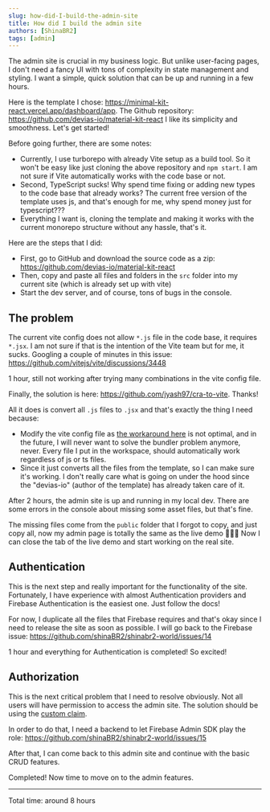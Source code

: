 ```yaml
---
slug: how-did-I-build-the-admin-site
title: How did I build the admin site
authors: [ShinaBR2]
tags: [admin]
---
```


The admin site is crucial in my business logic. But unlike user-facing pages, I don't need a fancy UI with tons of complexity in state management and styling. I want a simple, quick solution that can be up and running in a few hours.

Here is the template I chose: https://minimal-kit-react.vercel.app/dashboard/app.
The Github repository: https://github.com/devias-io/material-kit-react
I like its simplicity and smoothness. Let's get started!

Before going further, there are some notes:

- Currently, I use turborepo with already Vite setup as a build tool. So it won't be easy like just cloning the above repository and `npm start`. I am not sure if Vite automatically works with the code base or not.
- Second, TypeScript sucks! Why spend time fixing or adding new types to the code base that already works? The current free version of the template uses js, and that's enough for me, why spend money just for typescript???
- Everything I want is, cloning the template and making it works with the current monorepo structure without any hassle, that's it.

Here are the steps that I did:

- First, go to GitHub and download the source code as a zip: https://github.com/devias-io/material-kit-react
- Then, copy and paste all files and folders in the `src` folder into my current site (which is already set up with vite)
- Start the dev server, and of course, tons of bugs in the console.

## The problem

The current vite config does not allow `*.js` file in the code base, it requires `*.jsx`. I am not sure if that is the intention of the Vite team but for me, it sucks. Googling a couple of minutes in this issue: https://github.com/vitejs/vite/discussions/3448

1 hour, still not working after trying many combinations in the vite config file.

Finally, the solution is here: https://github.com/jyash97/cra-to-vite. Thanks!

All it does is convert all `.js` files to `.jsx` and that's exactly the thing I need because:

- Modify the vite config file as [the workaround here](https://github.com/vitejs/vite/discussions/3448#discussioncomment-749919) is not optimal, and in the future, I will never want to solve the bundler problem anymore, never. Every file I put in the workspace, should automatically work regardless of js or ts files.
- Since it just converts all the files from the template, so I can make sure it's working. I don't really care what is going on under the hood since the "devias-io" (author of the template) has already taken care of it.

After 2 hours, the admin site is up and running in my local dev. There are some errors in the console about missing some asset files, but that's fine.

The missing files come from the `public` folder that I forgot to copy, and just copy all, now my admin page is totally the same as the live demo 🎉🎉🎉 Now I can close the tab of the live demo and start working on the real site.

## Authentication

This is the next step and really important for the functionality of the site. Fortunately, I have experience with almost Authentication providers and Firebase Authentication is the easiest one. Just follow the docs!

For now, I duplicate all the files that Firebase requires and that's okay since I need to release the site as soon as possible. I will go back to the Firebase issue: https://github.com/shinaBR2/shinabr2-world/issues/14

1 hour and everything for Authentication is completed! So excited!

## Authorization

This is the next critical problem that I need to resolve obviously. Not all users will have permission to access the admin site. The solution should be using the [custom claim](https://firebase.google.com/docs/auth/admin/custom-claims#defining_roles_via_firebase_functions_on_user_creation).

In order to do that, I need a backend to let Firebase Admin SDK play the role: https://github.com/shinaBR2/shinabr2-world/issues/15

After that, I can come back to this admin site and continue with the basic CRUD features.

Completed! Now time to move on to the admin features.

---

Total time: around 8 hours
